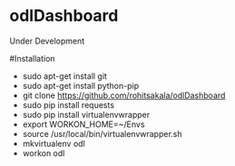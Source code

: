 # odlDashboard
Under Development

#Installation
- sudo apt-get install git
- sudo apt-get install python-pip
- git clone https://github.com/rohitsakala/odlDashboard
- sudo pip install requests
- sudo pip install virtualenvwrapper
- export WORKON_HOME=~/Envs
- source /usr/local/bin/virtualenvwrapper.sh
- mkvirtualenv odl
- workon odl

